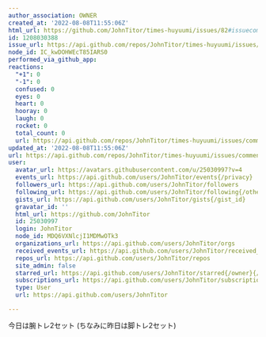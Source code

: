 ```yaml
---
author_association: OWNER
created_at: '2022-08-08T11:55:06Z'
html_url: https://github.com/JohnTitor/times-huyuumi/issues/82#issuecomment-1208030388
id: 1208030388
issue_url: https://api.github.com/repos/JohnTitor/times-huyuumi/issues/82
node_id: IC_kwDOHWEcT85IARS0
performed_via_github_app: 
reactions:
  "+1": 0
  "-1": 0
  confused: 0
  eyes: 0
  heart: 0
  hooray: 0
  laugh: 0
  rocket: 0
  total_count: 0
  url: https://api.github.com/repos/JohnTitor/times-huyuumi/issues/comments/1208030388/reactions
updated_at: '2022-08-08T11:55:06Z'
url: https://api.github.com/repos/JohnTitor/times-huyuumi/issues/comments/1208030388
user:
  avatar_url: https://avatars.githubusercontent.com/u/25030997?v=4
  events_url: https://api.github.com/users/JohnTitor/events{/privacy}
  followers_url: https://api.github.com/users/JohnTitor/followers
  following_url: https://api.github.com/users/JohnTitor/following{/other_user}
  gists_url: https://api.github.com/users/JohnTitor/gists{/gist_id}
  gravatar_id: ''
  html_url: https://github.com/JohnTitor
  id: 25030997
  login: JohnTitor
  node_id: MDQ6VXNlcjI1MDMwOTk3
  organizations_url: https://api.github.com/users/JohnTitor/orgs
  received_events_url: https://api.github.com/users/JohnTitor/received_events
  repos_url: https://api.github.com/users/JohnTitor/repos
  site_admin: false
  starred_url: https://api.github.com/users/JohnTitor/starred{/owner}{/repo}
  subscriptions_url: https://api.github.com/users/JohnTitor/subscriptions
  type: User
  url: https://api.github.com/users/JohnTitor

---
```

今日は腕トレ2セット (ちなみに昨日は脚トレ2セット)